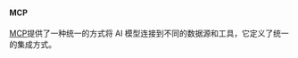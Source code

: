 #### MCP
[MCP](https://mp.weixin.qq.com/s/85a2235XkZPOevXW9HTXtg)提供了一种统一的方式将 AI 模型连接到不同的数据源和工具，它定义了统一的集成方式。
